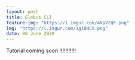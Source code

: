 ```yaml
---
layout: post
title: Globus CLI
feature-img: "https://i.imgur.com/4KpVtQF.png"
img: "https://i.imgur.com/1gi8HCX.png"
date: 08 June 2020
---
```


Tutorial coming soon !!!!!!!!!!!
